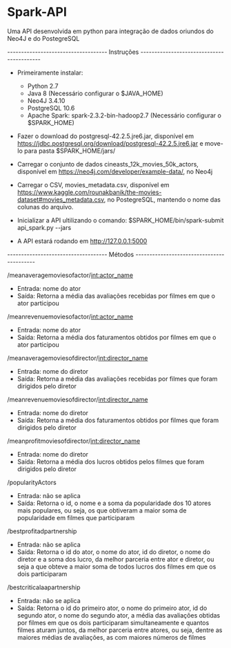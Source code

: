 # Spark-API
Uma API desenvolvida em python para integração de dados oriundos do Neo4J e do PostegreSQL

------------------------------------ Instruções ------------------------------------------

- Primeiramente instalar:
   - Python 2.7
   - Java 8 (Necessário configurar o $JAVA_HOME)
   - Neo4J 3.4.10
   - PostgreSQL 10.6
   - Apache Spark: spark-2.3.2-bin-hadoop2.7 (Necessário configurar o $SPARK_HOME)
   
- Fazer o download do postgresql-42.2.5.jre6.jar, disponível em https://jdbc.postgresql.org/download/postgresql-42.2.5.jre6.jar
e move-lo para pasta $SPARK_HOME/jars/
  
- Carregar o conjunto de dados cineasts_12k_movies_50k_actors, disponível em https://neo4j.com/developer/example-data/,
no Neo4j

- Carregar o CSV, movies_metadata.csv, disponível em https://www.kaggle.com/rounakbanik/the-movies-dataset#movies_metadata.csv, no PostegreSQL,
mantendo o nome das colunas do arquivo.   

- Inicializar a API ultilizando o comando: $SPARK_HOME/bin/spark-submit api_spark.py --jars

- A API estará rodando em http://127.0.0.1:5000

------------------------------------ Métodos ------------------------------------------

/meanaveragemoviesofactor/<int:actor_name>
  - Entrada: nome do ator 
  - Saída: Retorna a média das avaliações recebidas por filmes em que o ator participou

/meanrevenuemoviesofactor/<int:actor_name>
  - Entrada: nome do ator 
  - Saída: Retorna a média dos faturamentos obtidos por filmes em que o ator participou

/meanaveragemoviesofdirector/<int:director_name>
  - Entrada: nome do diretor 
  - Saída: Retorna a média das avaliações recebidas por filmes que foram dirigidos pelo diretor

/meanrevenuemoviesofdirector/<int:director_name>
  - Entrada: nome do diretor 
  - Saída: Retorna a média dos faturamentos obtidos por filmes que foram dirigidos pelo diretor

/meanprofitmoviesofdirector/<int:director_name>
  - Entrada: nome do diretor 
  - Saída: Retorna a média dos lucros obtidos pelos filmes que foram dirigidos pelo diretor  
  
/popularityActors
  - Entrada: não se aplica
  - Saída:  Retorna o id, o nome e a soma da popularidade dos 10 atores mais populares, ou seja, os que obtiveram a maior soma de popularidade em filmes que participaram    

/bestprofitadpartnership
  - Entrada: não se aplica
  - Saída: Retorna o id do ator, o nome do ator, id do diretor, o nome do diretor e a soma dos lucro, da melhor parceria entre ator e diretor, ou seja a que obteve a maior soma de todos lucros dos filmes em que os dois participaram

/bestcriticalaapartnership
  - Entrada: não se aplica
  - Saída: Retorna o id do primeiro ator, o nome do primeiro ator, id do segundo ator, o nome do segundo ator, a média das avaliações obtidas por filmes em que os dois participaram simultaneamente e quantos filmes aturam juntos, da melhor parceria entre atores, ou seja, dentre as maiores médias de avaliações, as com maiores números de filmes
